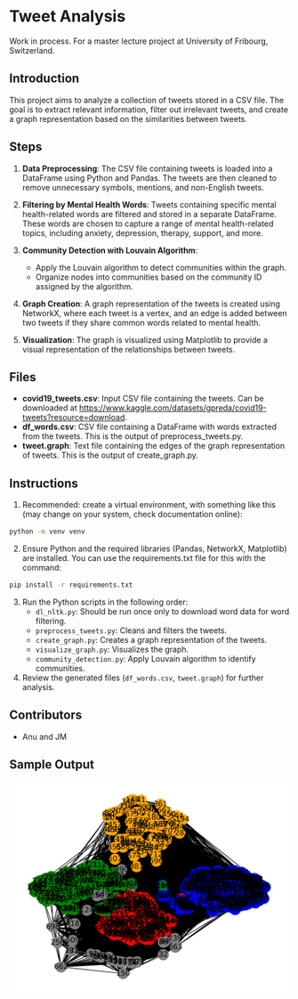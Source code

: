 # Tweet Analysis

Work in process. For a master lecture project at University of Fribourg, Switzerland.

## Introduction
This project aims to analyze a collection of tweets stored in a CSV file. The goal is to extract relevant information, filter out irrelevant tweets, and create a graph representation based on the similarities between tweets.

## Steps
1. **Data Preprocessing**: The CSV file containing tweets is loaded into a DataFrame using Python and Pandas. The tweets are then cleaned to remove unnecessary symbols, mentions, and non-English tweets.
   
2. **Filtering by Mental Health Words**: Tweets containing specific mental health-related words are filtered and stored in a separate DataFrame. These words are chosen to capture a range of mental health-related topics, including anxiety, depression, therapy, support, and more.

3. **Community Detection with Louvain Algorithm**:
   - Apply the Louvain algorithm to detect communities within the graph.
   - Organize nodes into communities based on the community ID assigned by the algorithm.
   
4. **Graph Creation**: A graph representation of the tweets is created using NetworkX, where each tweet is a vertex, and an edge is added between two tweets if they share common words related to mental health.
   
5. **Visualization**: The graph is visualized using Matplotlib to provide a visual representation of the relationships between tweets.

## Files
- **covid19_tweets.csv**: Input CSV file containing the tweets. Can be downloaded at https://www.kaggle.com/datasets/gpreda/covid19-tweets?resource=download.
- **df_words.csv**: CSV file containing a DataFrame with words extracted from the tweets. This is the output of preprocess_tweets.py.
- **tweet.graph**: Text file containing the edges of the graph representation of tweets. This is the output of create_graph.py.

## Instructions
1. Recommended: create a virtual environment, with something like this (may change on your system, check documentation online):
```bash
python -m venv venv
```
2. Ensure Python and the required libraries (Pandas, NetworkX, Matplotlib) are installed. You can use the requirements.txt file for this with the command:
```bash
pip install -r requirements.txt
```
3. Run the Python scripts in the following order:
   - `dl_nltk.py`: Should be run once only to download word data for word filtering.
   - `preprocess_tweets.py`: Cleans and filters the tweets.
   - `create_graph.py`: Creates a graph representation of the tweets.
   - `visualize_graph.py`: Visualizes the graph.
   - `community_detection.py`: Apply Louvain algorithm to identify communities.
4. Review the generated files (`df_words.csv`, `tweet.graph`) for further analysis.

## Contributors
- Anu and JM

## Sample Output
![Graph Visualization](graph.jpg)